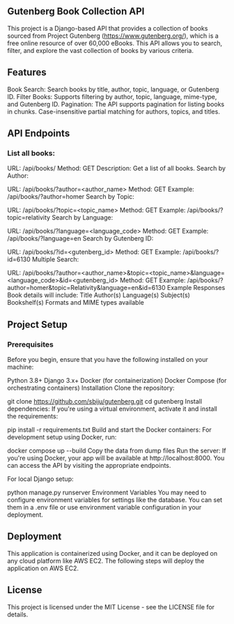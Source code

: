 ## Gutenberg Book Collection API
This project is a Django-based API that provides a collection of books sourced from Project Gutenberg (https://www.gutenberg.org/), which is a free online resource of over 60,000 eBooks. This API allows you to search, filter, and explore the vast collection of books by various criteria.

## Features
Book Search: Search books by title, author, topic, language, or Gutenberg ID.
Filter Books: Supports filtering by author, topic, language, mime-type, and Gutenberg ID.
Pagination: The API supports pagination for listing books in chunks.
Case-insensitive partial matching for authors, topics, and titles.
## API Endpoints
### List all books:

URL: /api/books/
Method: GET
Description: Get a list of all books.
Search by Author:

URL: /api/books/?author=<author_name>
Method: GET
Example: /api/books/?author=homer
Search by Topic:

URL: /api/books/?topic=<topic_name>
Method: GET
Example: /api/books/?topic=relativity
Search by Language:

URL: /api/books/?language=<language_code>
Method: GET
Example: /api/books/?language=en
Search by Gutenberg ID:

URL: /api/books/?id=<gutenberg_id>
Method: GET
Example: /api/books/?id=6130
Multiple Search:

URL: /api/books/?author=<author_name>&topic=<topic_name>&language=<language_code>&id=<gutenberg_id>
Method: GET
Example: /api/books/?author=homer&topic=Relativity&language=en&id=6130
Example Responses
Book details will include:
Title
Author(s)
Language(s)
Subject(s)
Bookshelf(s)
Formats and MIME types available
## Project Setup
### Prerequisites
Before you begin, ensure that you have the following installed on your machine:

Python 3.8+
Django 3.x+
Docker (for containerization)
Docker Compose (for orchestrating containers)
Installation
Clone the repository:

git clone https://github.com/sbiju/gutenberg.git
cd gutenberg
Install dependencies: If you're using a virtual environment, activate it and install the requirements:

pip install -r requirements.txt
Build and start the Docker containers: For development setup using Docker, run:

docker compose up --build
Copy the data from dump files
Run the server: If you're using Docker, your app will be available at http://localhost:8000. You can access the API by visiting the appropriate endpoints.

For local Django setup:

python manage.py runserver
Environment Variables
You may need to configure environment variables for settings like the database. You can set them in a .env file or use environment variable configuration in your deployment.

## Deployment
This application is containerized using Docker, and it can be deployed on any cloud platform like AWS EC2. The following steps will deploy the application on AWS EC2.

## License
This project is licensed under the MIT License - see the LICENSE file for details.